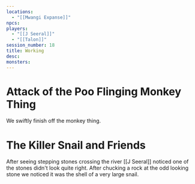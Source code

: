 ```yaml
---
locations:
  - "[[Mwangi Expanse]]"
npcs: 
players:
  - "[[J Seeral]]"
  - "[[Talon]]"
session_number: 18
title: Working
desc: 
monsters:
---
```

# Attack of the Poo Flinging Monkey Thing
We swiftly finish off the monkey thing.

# The Killer Snail and Friends
After seeing stepping stones crossing the river [[J Seeral]] noticed one of the stones didn't look quite right.  After chucking a rock at the odd looking stone we noticed it was the shell of a very large snail.
